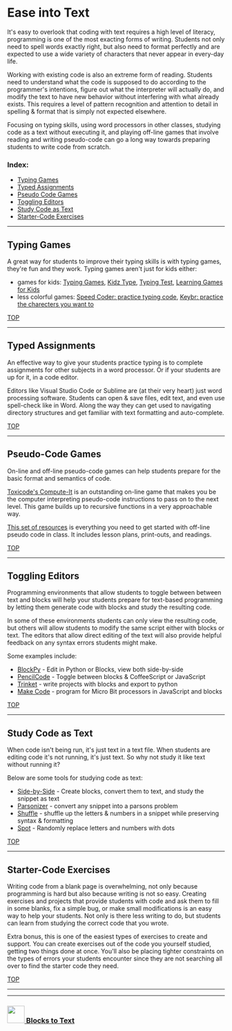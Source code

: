 # Ease into Text

It's easy to overlook that coding with text requires a high level of literacy, programming is one of the most exacting forms of writing. Students not only need to spell words exactly right, but also need to format perfectly and are expected to use a wide variety of characters that never appear in every-day life.

Working with existing code is also an extreme form of reading. Students need to understand what the code is supposed to do according to the programmer's intentions, figure out what the interpreter will actually do, and modify the text to have new behavior without interfering with what already exists. This requires a level of pattern recognition and attention to detail in spelling & format that is simply not expected elsewhere.

Focusing on typing skills, using word processors in other classes, studying code as a text without executing it, and playing off-line games that involve reading and writing pseudo-code can go a long way towards preparing students to write code from scratch.

### Index:
* [Typing Games](#typing-games)
* [Typed Assignments](#typed-assignments)
* [Pseudo Code Games](#pseudo-code-games)
* [Toggling Editors](#toggling-editors)
* [Study Code as Text](#study-code-as-text)
* [Starter-Code Exercises](#starter-code-exercises)

---

## Typing Games

A great way for students to improve their typing skills is with typing games, they're fun and they work.  Typing games aren't just for kids either:
* games for kids: [Typing Games](https://www.typinggames.zone), [Kidz Type](https://www.kidztype.com/tags/kids-typing-games/), [Typing Test](https://www.typingtest.com/games.html), [Learning Games for Kids](https://www.learninggamesforkids.com/keyboarding-games.html)
* less colorful games: [Speed Coder: practice typing code](http://www.speedcoder.net/lessons/), [Keybr: practice the charecters you want to](https://www.keybr.com)

[TOP](#ease-into-text)

---

## Typed Assignments

An effective way to give your students practice typing is to complete assignments for other subjects in a word processor.  Or if your students are up for it, in a code editor.  

Editors like Visual Studio Code or Sublime are (at their very heart) just word processing software.  Students can open & save files, edit text, and even use spell-check like in Word.  Along the way they can get used to navigating directory structures and get familiar with text formatting and auto-complete.

[TOP](#ease-into-text)

---

## Pseudo-Code Games

On-line and off-line pseudo-code games can help students prepare for the basic format and semantics of code. 

[Toxicode's Compute-It](http://compute-it.toxicode.fr) is an outstanding on-line game that makes you be the computer interpreting pseudo-code instructions to pass on to the next level.  This game builds up to recursive functions in a very approachable way.  

[This set of resources](https://community.computingatschool.org.uk/resources/2321/single) is everything you need to get started with off-line pseudo code in class.  It includes lesson plans, print-outs, and readings.

[TOP](#ease-into-text)

---

## Toggling Editors

Programming environments that allow students to toggle between between text and blocks will help your students prepare for text-based programming by letting them generate code with blocks and study the resulting code.  

In some of these environments students can only view the resulting code, but others will allow students to modify the same script either with blocks or text.  The editors that allow direct editing of the text will also provide helpful feedback on any syntax errors students might make.

Some examples include:
* [BlockPy](https://think.cs.vt.edu/blockpy/load) - Edit in Python or Blocks, view both side-by-side
* [PencilCode](https://pencilcode.net/edit/first) - Toggle between blocks & CoffeeScript or JavaScript
* [Trinket](https://trinket.io) - write projects with blocks and export to python
* [Make Code](https://makecode.microbit.org/#editor) - program for Micro Bit processors in JavaScript and blocks

[TOP](#ease-into-text)

---

## Study Code as Text

When code isn't being run, it's just text in a text file.  When students are editing code it's not running, it's just text.  So why not study it like text without running it?

Below are some tools for studying code as text:
* [Side-by-Side](https://blocks-to-text.github.io/side-by-side/) - Create blocks, convert them to text, and study the snippet as text
* [Parsonizer](https://blocks-to-text.github.io/parsonizer/) - convert any snippet into a parsons problem
* [Shuffle](https://blocks-to-text.github.io/shuffle/) - shuffle up the letters & numbers in a snippet while preserving syntax & formatting
* [Spot](https://blocks-to-text.github.io/spot/) - Randomly replace letters and numbers with dots

[TOP](#ease-into-text)

---

## Starter-Code Exercises

Writing code from a blank page is overwhelming, not only because programming is hard but also because writing is not so easy.  Creating exercises and projects that provide students with code and ask them to fill in some blanks, fix a simple bug, or make small modifications is an easy way to help your students.  Not only is there less writing to do, but students can learn from studying the correct code that you wrote.

Extra bonus, this is one of the easiest types of exercises to create and support.  You can create exercises out of the code you yourself studied, getting two things done at once.  You'll also be placing tighter constraints on the types of errors your students encounter since they are not searching all over to find the starter code they need.

[TOP](#ease-into-text)

___
___
### <a href="http://github.com/blocks-to-text/top" target="_blank"><img src="https://user-images.githubusercontent.com/18554853/50098409-22575780-021c-11e9-99e1-962787adaded.png" width="40" height="40"></img> Blocks to Text</a>
